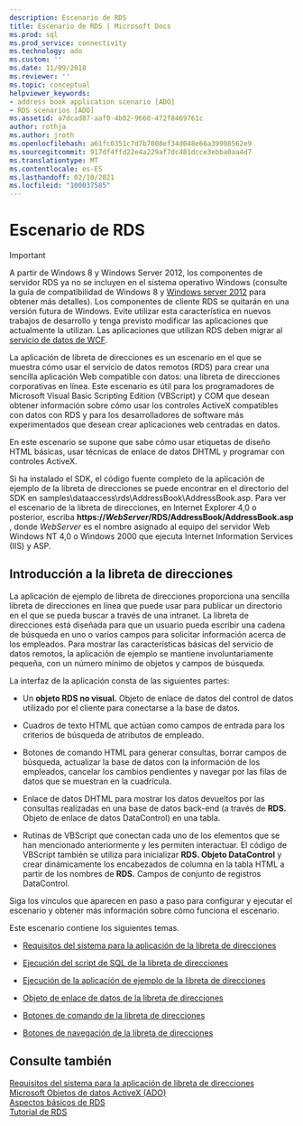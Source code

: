 ```yaml
---
description: Escenario de RDS
title: Escenario de RDS | Microsoft Docs
ms.prod: sql
ms.prod_service: connectivity
ms.technology: ado
ms.custom: ''
ms.date: 11/09/2018
ms.reviewer: ''
ms.topic: conceptual
helpviewer_keywords:
- address book application scenario [ADO]
- RDS scenarios [ADO]
ms.assetid: a7dcad87-aaf0-4b02-9660-472f8469761c
author: rothja
ms.author: jroth
ms.openlocfilehash: a61fc0351c7d7b7008ef34d048e66a39908562e9
ms.sourcegitcommit: 917df4ffd22e4a229af7dc481dcce3ebba0aa4d7
ms.translationtype: MT
ms.contentlocale: es-ES
ms.lasthandoff: 02/10/2021
ms.locfileid: "100037585"
---
```

# <a name="rds-scenario"></a>Escenario de RDS
> [!IMPORTANT]
>  A partir de Windows 8 y Windows Server 2012, los componentes de servidor RDS ya no se incluyen en el sistema operativo Windows (consulte la guía de compatibilidad de Windows 8 y [Windows server 2012](https://www.microsoft.com/download/details.aspx?id=27416) para obtener más detalles). Los componentes de cliente RDS se quitarán en una versión futura de Windows. Evite utilizar esta característica en nuevos trabajos de desarrollo y tenga previsto modificar las aplicaciones que actualmente la utilizan. Las aplicaciones que utilizan RDS deben migrar al [servicio de datos de WCF](/dotnet/framework/wcf/).  
  
 La aplicación de libreta de direcciones es un escenario en el que se muestra cómo usar el servicio de datos remotos (RDS) para crear una sencilla aplicación Web compatible con datos: una libreta de direcciones corporativas en línea. Este escenario es útil para los programadores de Microsoft Visual Basic Scripting Edition (VBScript) y COM que desean obtener información sobre cómo usar los controles ActiveX compatibles con datos con RDS y para los desarrolladores de software más experimentados que desean crear aplicaciones web centradas en datos.  
  
 En este escenario se supone que sabe cómo usar etiquetas de diseño HTML básicas, usar técnicas de enlace de datos DHTML y programar con controles ActiveX.  
  
 Si ha instalado el SDK, el código fuente completo de la aplicación de ejemplo de la libreta de direcciones se puede encontrar en el directorio del SDK en samples\dataaccess\rds\AddressBook\AddressBook.asp. Para ver el escenario de la libreta de direcciones, en Internet Explorer 4,0 o posterior, escriba **https://*WebServer*/RDS/AddressBook/AddressBook.asp** , donde *WebServer* es el nombre asignado al equipo del servidor Web Windows NT 4,0 o Windows 2000 que ejecuta Internet Information Services (IIS) y ASP.  
  
## <a name="introduction-to-address-book"></a>Introducción a la libreta de direcciones  
 La aplicación de ejemplo de libreta de direcciones proporciona una sencilla libreta de direcciones en línea que puede usar para publicar un directorio en el que se pueda buscar a través de una intranet. La libreta de direcciones está diseñada para que un usuario pueda escribir una cadena de búsqueda en uno o varios campos para solicitar información acerca de los empleados. Para mostrar las características básicas del servicio de datos remotos, la aplicación de ejemplo se mantiene involuntariamente pequeña, con un número mínimo de objetos y campos de búsqueda.  
  
 La interfaz de la aplicación consta de las siguientes partes:  
  
-   Un **objeto RDS no visual.** Objeto de enlace de datos del control de datos utilizado por el cliente para conectarse a la base de datos.  
  
-   Cuadros de texto HTML que actúan como campos de entrada para los criterios de búsqueda de atributos de empleado.  
  
-   Botones de comando HTML para generar consultas, borrar campos de búsqueda, actualizar la base de datos con la información de los empleados, cancelar los cambios pendientes y navegar por las filas de datos que se muestran en la cuadrícula.  
  
-   Enlace de datos DHTML para mostrar los datos devueltos por las consultas realizadas en una base de datos back-end (a través de **RDS.** Objeto de enlace de datos DataControl) en una tabla.  
  
-   Rutinas de VBScript que conectan cada uno de los elementos que se han mencionado anteriormente y les permiten interactuar. El código de VBScript también se utiliza para inicializar **RDS. Objeto DataControl** y crear dinámicamente los encabezados de columna en la tabla HTML a partir de los nombres de **RDS.** Campos de conjunto de registros DataControl.  
  
 Siga los vínculos que aparecen en paso a paso para configurar y ejecutar el escenario y obtener más información sobre cómo funciona el escenario.  
  
 Este escenario contiene los siguientes temas.  
  
-   [Requisitos del sistema para la aplicación de la libreta de direcciones](./system-requirements-for-the-address-book-application.md)  
  
-   [Ejecución del script de SQL de la libreta de direcciones](./running-the-address-book-sql-script.md)  
  
-   [Ejecución de la aplicación de ejemplo de la libreta de direcciones](./running-the-address-book-sample-application.md)  
  
-   [Objeto de enlace de datos de la libreta de direcciones](./address-book-data-binding-object.md)  
  
-   [Botones de comando de la libreta de direcciones](./address-book-command-buttons.md)  
  
-   [Botones de navegación de la libreta de direcciones](./address-book-navigation-buttons.md)  
  
## <a name="see-also"></a>Consulte también  
 [Requisitos del sistema para la aplicación de libreta de direcciones](./system-requirements-for-the-address-book-application.md)   
 [Microsoft Objetos de datos ActiveX (ADO)](../../microsoft-activex-data-objects-ado.md)   
 [Aspectos básicos de RDS](./rds-fundamentals.md)   
 [Tutorial de RDS](./rds-tutorial.md)